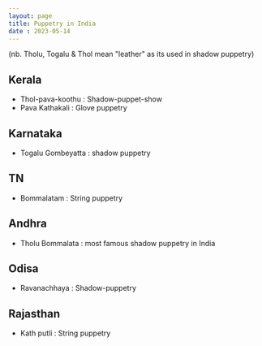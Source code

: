 ```yaml
---
layout: page
title: Puppetry in India
date : 2023-05-14
---
```



(nb. Tholu, Togalu & Thol mean "leather" as its used in shadow puppetry)

## Kerala
- Thol-pava-koothu : Shadow-puppet-show
- Pava Kathakali : Glove puppetry

## Karnataka
- Togalu Gombeyatta : shadow puppetry

## TN
- Bommalatam : String puppetry

## Andhra
- Tholu Bommalata : most famous shadow puppetry in India

## Odisa
- Ravanachhaya : Shadow-puppetry

## Rajasthan
- Kath putli : String puppetry 